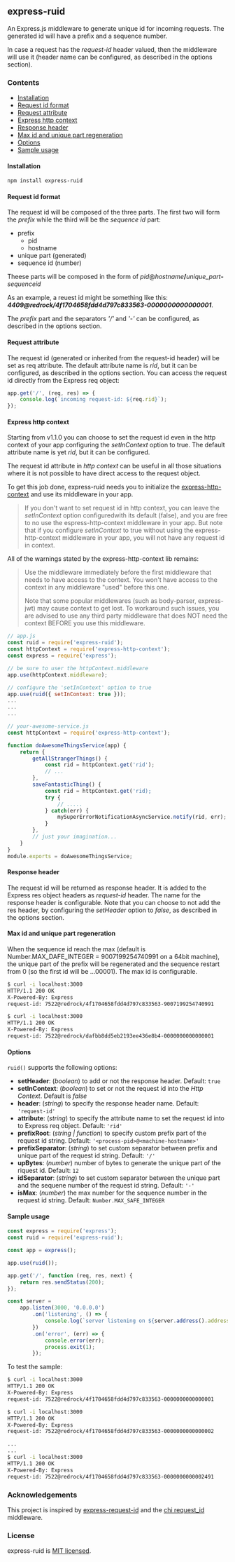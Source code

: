 ## express-ruid

An Express.js middleware to generate unique id for incoming requests. The generated id will have a prefix and a sequence number.

In case a request has the _request-id_ header valued, then the middleware will use it (header name can be configured, as described in the options section).

### Contents
* [Installation](#installation)
* [Request id format](#request-id-format)
* [Request attribute](#request-attribute)
* [Express http context](#Express-http-context)
* [Response header](#response-header)
* [Max id and unique part regeneration](#max-id-and-unique-part-regeneration)
* [Options](#options)
* [Sample usage](#sample-usage)

#### Installation
```bash
npm install express-ruid
```
#### Request id format
The request id will be composed of the three parts. The first two will form the _prefix_ while the third will be the _sequence id_ part:
* prefix
    * pid
    * hostname
* unique part (generated)
* sequence id (number)

Theese parts will be composed in the form of _pid_@_hostname_**/**_unique_part_**-**_sequenceid_

As an example, a reuest id might be something like this: _**4409@redrock/4f1704658fdd4d797c833563-0000000000000001**_.

The _prefix_ part and the separators _'/'_ and _'-'_ can be configured, as described in the options section.

#### Request attribute
The request id (generated or inherited from the request-id header) will be set as req attribute. The default attribute name is _rid_, but it can be configured, as described in the options section.
You can access the request id directly from the Express req object:
```js
app.get('/', (req, res) => {
    console.log(`incoming request-id: ${req.rid}`);
});
```

#### Express http context
Starting from v1.1.0 you can choose to set the request id even in the http context of your app configuring the _setInContext_ option to true. The default attribute name is yet _rid_, but it can be configured.

The request id attribute in _http context_ can be useful in all those situations where it is not possible to have direct access to the request object.

To get this job done, express-ruid needs you to initialize the [express-http-context](https://www.npmjs.com/package/express-http-context) and use its middleware in your app.

> If you don't want to set request id in http context, you can leave the _setInContext_ option configuredwith its default (false), and you are free to no use the espress-http-context middleware in your app.
>But note that if you configure _setInContext_ to true without using the express-http-context middleware in your app, you will not have any request id in context.

All of the warnings stated by the express-http-context lib remains:

> Use the middleware immediately before the first middleware that needs to have access to the context. You won't have access to the context in any middleware "used" before this one.
>
>Note that some popular middlewares (such as body-parser, express-jwt) may cause context to get lost. To workaround such issues, you are advised to use any third party middleware that does NOT need the context BEFORE you use this middleware.

```js
// app.js
const ruid = require('express-ruid');
const httpContext = require('express-http-context');
const express = require('express');

// be sure to user the httpContext.middleware
app.use(httpContext.middleware);

// configure the 'setInContext' option to true
app.use(ruid({ setInContext: true }));
...
...
...

// your-awesome-service.js
const httpContext = require('express-http-context');

function doAwesomeThingsService(app) {
    return {
        getAllStrangerThings() {
            const rid = httpContext.get('rid');
            // ...
        },
        saveFantasticThing() {
            const rid = httpContext.get('rid);
            try {
                // .....
            } catch(err) {
                mySuperErrorNotificationAsyncService.notify(rid, err);
            }
        },
        // just your imagination...
    }
}
module.exports = doAwesomeThingsService;
```

#### Response header
The request id will be returned as response header. It is added to the Express res object headers as _request-id_ header. The name for the response header is configurable.
Note that you can choose to not add the res header, by configuring the _setHeader_ option to _false_, as described in the options section.

#### Max id and unique part regeneration
When the sequence id reach the max (default is Number.MAX_DAFE_INTEGER = 9007199254740991 on a 64bit machine), the unique part of the prefix will be regenerated and the sequence restart from 0 (so the first id will be ...00001).
The max id is configurable.
```bash
$ curl -i localhost:3000
HTTP/1.1 200 OK
X-Powered-By: Express
request-id: 7522@redrock/4f1704658fdd4d797c833563-9007199254740991

$ curl -i localhost:3000
HTTP/1.1 200 OK
X-Powered-By: Express
request-id: 7522@redrock/dafbb8dd5eb2193ee436e8b4-0000000000000001

```
#### Options
```ruid()``` supports the following options:
* **setHeader**: (_boolean_) to add or not the response header. Default: `true`
* **setInContext**: (_boolean_) to set or not the request id into the _Http Context_. Default is _false_
* **header**: (_string_) to specify the response header name. Default: `'request-id'`
* **attribute**: (_string_) to specify the attribute name to set the request id into to Express req object. Default: `'rid'`
* **prefixRoot**: (_string | function_) to specify custom prefix part of the request id string. Default: `'<process-pid>@<machine-hostname>'`
* **prefixSeparator**: (_string_) to set custom separator between prefix and unique part of the request id string. Default: `'/'`
* **upBytes**: (_number_) number of bytes to generate the unique part of the riquest id. Default: `12`
* **idSeparator**: (_string_) to set custom separator between the unique part and the sequene number of the request id string. Default: `'-'`
* **isMax**: (_number_) the max number for the sequence number in the request id string. Default: `Number.MAX_SAFE_INTEGER`

#### Sample usage
```js
const express = require('express');
const ruid = require('express-ruid');

const app = express();

app.use(ruid());

app.get('/', function (req, res, next) {
    return res.sendStatus(200);
});

const server =
    app.listen(3000, '0.0.0.0')
        .on('listening', () => {
            console.log(`server listening on ${server.address().address}:${server.address().port}`);
        })
        .on('error', (err) => {
            console.error(err);
            process.exit(1);
        });
```

To test the sample:
```bash
$ curl -i localhost:3000
HTTP/1.1 200 OK
X-Powered-By: Express
request-id: 7522@redrock/4f1704658fdd4d797c833563-0000000000000001

$ curl -i localhost:3000
HTTP/1.1 200 OK
X-Powered-By: Express
request-id: 7522@redrock/4f1704658fdd4d797c833563-0000000000000002

...
...
$ curl -i localhost:3000
HTTP/1.1 200 OK
X-Powered-By: Express
request-id: 7522@redrock/4f1704658fdd4d797c833563-0000000000002491
```
### Acknowledgements
This project is inspired by [express-request-id](https://www.npmjs.com/package/express-request-id) and the [chi request_id](https://github.com/go-chi/chi/blob/master/middleware/request_id.go) middleware.

### License

express-ruid is [MIT licensed](LICENSE).


